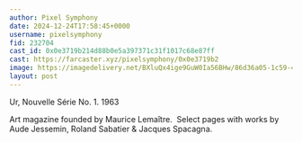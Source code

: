 ```yaml
---
author: Pixel Symphony
date: 2024-12-24T17:58:45+0000
username: pixelsymphony
fid: 232704
cast_id: 0x0e3719b214d88b0e5a397371c31f1017c68e87ff
cast: https://farcaster.xyz/pixelsymphony/0x0e3719b2
image: https://imagedelivery.net/BXluQx4ige9GuW0Ia56BHw/86d36a05-1c59-413d-edb9-989fcf65b500/original
layout: post
---
```


Ur, Nouvelle Série No. 1. 1963

Art magazine founded by Maurice Lemaître. 
Select pages with works by Aude Jessemin, Roland Sabatier & Jacques Spacagna.

<img src='https://imagedelivery.net/BXluQx4ige9GuW0Ia56BHw/86d36a05-1c59-413d-edb9-989fcf65b500/original' alt='' referrerpolicy='no-referrer'/>
